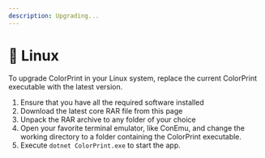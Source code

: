 ```yaml
---
description: Upgrading...
---
```


# 🐧 Linux

To upgrade ColorPrint in your Linux system, replace the current ColorPrint executable with the latest version.

1. Ensure that you have all the required software installed
2. Download the latest core RAR file from this page
3. Unpack the RAR archive to any folder of your choice
4. Open your favorite terminal emulator, like ConEmu, and change the working directory to a folder containing the ColorPrint executable.
5. Execute `dotnet ColorPrint.exe` to start the app.
